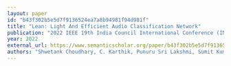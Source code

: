 ```yaml
---
layout: paper
id: "b43f302b5e5d7f9136524ea7a8b94981f94d981f"
title: "Lean: Light And Efficient Audio Classification Network"
publication: "2022 IEEE 19th India Council International Conference (INDICON)"
year: 2022
external_url: https://www.semanticscholar.org/paper/b43f302b5e5d7f9136524ea7a8b94981f94d981f
authors: "Shwetank Choudhary, C. Karthik, Punuru Sri Lakshmi, Sumit Kumar"
---
```


